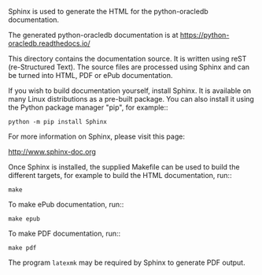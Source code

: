 Sphinx is used to generate the HTML for the python-oracledb documentation.

The generated python-oracledb documentation is at https://python-oracledb.readthedocs.io/

This directory contains the documentation source.  It is written using reST
(re-Structured Text). The source files are processed using Sphinx and can be
turned into HTML, PDF or ePub documentation.

If you wish to build documentation yourself, install Sphinx.  It is available
on many Linux distributions as a pre-built package. You can also install it
using the Python package manager "pip", for example::

    python -m pip install Sphinx

For more information on Sphinx, please visit this page:

http://www.sphinx-doc.org

Once Sphinx is installed, the supplied Makefile can be used to build the
different targets, for example to build the HTML documentation, run::

    make

To make ePub documentation, run::

    make epub

To make PDF documentation, run::

    make pdf

The program ``latexmk`` may be required by Sphinx to generate PDF output.
